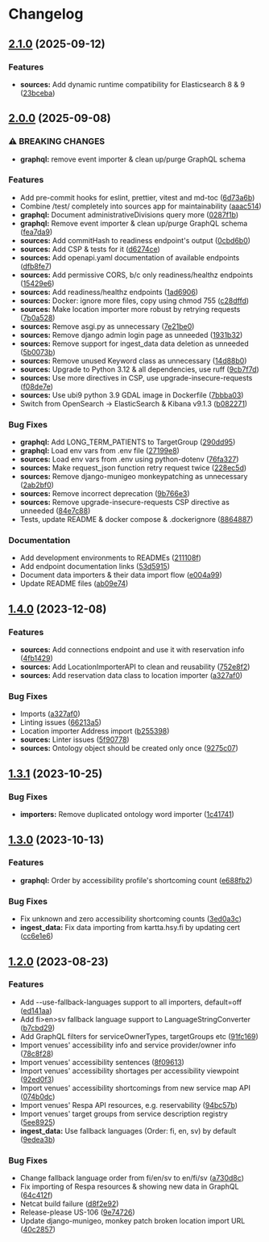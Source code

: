 # Changelog

## [2.1.0](https://github.com/City-of-Helsinki/unified-search/compare/sources-v2.0.0...sources-v2.1.0) (2025-09-12)


### Features

* **sources:** Add dynamic runtime compatibility for Elasticsearch 8 & 9 ([23bceba](https://github.com/City-of-Helsinki/unified-search/commit/23bceba80fae180b5ac610131556e0d0ba7ce37c))

## [2.0.0](https://github.com/City-of-Helsinki/unified-search/compare/sources-v1.4.0...sources-v2.0.0) (2025-09-08)


### ⚠ BREAKING CHANGES

* **graphql:** remove event importer & clean up/purge GraphQL schema

### Features

* Add pre-commit hooks for eslint, prettier, vitest and md-toc ([6d73a6b](https://github.com/City-of-Helsinki/unified-search/commit/6d73a6b0c62826ad595e852332546b3046746dc5))
* Combine /test/ completely into sources app for maintainability ([aaac514](https://github.com/City-of-Helsinki/unified-search/commit/aaac5142188e8bf8bc1acc7899e95450bdf50f3d))
* **graphql:** Document administrativeDivisions query more ([0287f1b](https://github.com/City-of-Helsinki/unified-search/commit/0287f1bc6d9a296f8f7d99215d5623d47e913bc7))
* **graphql:** Remove event importer & clean up/purge GraphQL schema ([fea7da9](https://github.com/City-of-Helsinki/unified-search/commit/fea7da923144aee2f12e55c1e510ad646904a0bd))
* **sources:** Add commitHash to readiness endpoint's output ([0cbd6b0](https://github.com/City-of-Helsinki/unified-search/commit/0cbd6b06e64ec01e19ab1761881c3d8d324c6b14))
* **sources:** Add CSP & tests for it ([d6274ce](https://github.com/City-of-Helsinki/unified-search/commit/d6274ce50e3b8669ba8af4169feb4ed15915fd5e))
* **sources:** Add openapi.yaml documentation of available endpoints ([dfb8fe7](https://github.com/City-of-Helsinki/unified-search/commit/dfb8fe77d17519bc65dc96af9e8863e3bb9317c5))
* **sources:** Add permissive CORS, b/c only readiness/healthz endpoints ([15429e6](https://github.com/City-of-Helsinki/unified-search/commit/15429e6f5f4180106c9023be36d0c0ccab984766))
* **sources:** Add readiness/healthz endpoints ([1ad6906](https://github.com/City-of-Helsinki/unified-search/commit/1ad690667811a15f39a212c0b9842a0140ee8950))
* **sources:** Docker: ignore more files, copy using chmod 755 ([c28dffd](https://github.com/City-of-Helsinki/unified-search/commit/c28dffd0ec16c33866e04fd5ad61217aab9b2acc))
* **sources:** Make location importer more robust by retrying requests ([7b0a528](https://github.com/City-of-Helsinki/unified-search/commit/7b0a528fc556fa642ae01aeffac04126d4d3b400))
* **sources:** Remove asgi.py as unnecessary ([7e21be0](https://github.com/City-of-Helsinki/unified-search/commit/7e21be0f72c4e40f31c970152563dacc9429d425))
* **sources:** Remove django admin login page as unneeded ([1931b32](https://github.com/City-of-Helsinki/unified-search/commit/1931b321eccc10a8ea38f9d14a6ae6b6c6ed5a56))
* **sources:** Remove support for ingest_data data deletion as unneeded ([5b0073b](https://github.com/City-of-Helsinki/unified-search/commit/5b0073b86d17ba69fc878a8d8f4c5e7aeebab112))
* **sources:** Remove unused Keyword class as unnecessary ([14d88b0](https://github.com/City-of-Helsinki/unified-search/commit/14d88b00c1791cde0e9d4b25013b496c30af2ee6))
* **sources:** Upgrade to Python 3.12 & all dependencies, use ruff ([9cb7f7d](https://github.com/City-of-Helsinki/unified-search/commit/9cb7f7dcecbb3c23fd7789cb720e9baf1ac4700d))
* **sources:** Use more directives in CSP, use upgrade-insecure-requests ([f08de7e](https://github.com/City-of-Helsinki/unified-search/commit/f08de7ed269894cd05da41005af9aa406eb36ef8))
* **sources:** Use ubi9 python 3.9 GDAL image in Dockerfile ([7bbba03](https://github.com/City-of-Helsinki/unified-search/commit/7bbba03dd1d12b5a237a7bc04f438de55fffd81c))
* Switch from OpenSearch → ElasticSearch & Kibana v9.1.3 ([b082271](https://github.com/City-of-Helsinki/unified-search/commit/b082271106ec987b6b80e985d1fd7411e4c73bd7))


### Bug Fixes

* **graphql:** Add LONG_TERM_PATIENTS to TargetGroup ([290dd95](https://github.com/City-of-Helsinki/unified-search/commit/290dd95d45a14ec474aca2d6ba2b8904848f37ff))
* **graphql:** Load env vars from .env file ([27199e8](https://github.com/City-of-Helsinki/unified-search/commit/27199e8fb31e3c30ab2e374ccaa9f21ea362147b))
* **sources:** Load env vars from .env using python-dotenv ([76fa327](https://github.com/City-of-Helsinki/unified-search/commit/76fa327439d5a91cc0b2130416e9981e6077c1c2))
* **sources:** Make request_json function retry request twice ([228ec5d](https://github.com/City-of-Helsinki/unified-search/commit/228ec5d2d866af591f328b2fbcc98bed32c64146))
* **sources:** Remove django-munigeo monkeypatching as unnecessary ([2ab2bf0](https://github.com/City-of-Helsinki/unified-search/commit/2ab2bf0aea49a5715f0454153c35b613382661b7))
* **sources:** Remove incorrect deprecation ([9b766e3](https://github.com/City-of-Helsinki/unified-search/commit/9b766e3bdb4483637abc48c8bf82606561cec1b4))
* **sources:** Remove upgrade-insecure-requests CSP directive as unneeded ([84e7c88](https://github.com/City-of-Helsinki/unified-search/commit/84e7c880c55f50dfe4dbfdac845813af22cd570c))
* Tests, update README & docker compose & .dockerignore ([8864887](https://github.com/City-of-Helsinki/unified-search/commit/886488734b7f5f1b9f7898970688e74d7c4dcab7))


### Documentation

* Add development environments to READMEs ([211108f](https://github.com/City-of-Helsinki/unified-search/commit/211108fe316fa05956bd2b534df2a3ba4204ecec))
* Add endpoint documentation links ([53d5915](https://github.com/City-of-Helsinki/unified-search/commit/53d5915f81d35504671520501408302ee82b63e5))
* Document data importers & their data import flow ([e004a99](https://github.com/City-of-Helsinki/unified-search/commit/e004a99b573c36565499bf2b775e740afa88c097))
* Update README files ([ab09e74](https://github.com/City-of-Helsinki/unified-search/commit/ab09e7475c51aef5bf4de2759a665a052ea9bdc0))

## [1.4.0](https://github.com/City-of-Helsinki/unified-search/compare/sources-v1.3.1...sources-v1.4.0) (2023-12-08)


### Features

* **sources:** Add connections endpoint and use it with reservation info ([4fb1429](https://github.com/City-of-Helsinki/unified-search/commit/4fb1429d85f3b505367702368a3d878c963d3dbd))
* **sources:** Add LocationImporterAPI to clean and reusability ([752e8f2](https://github.com/City-of-Helsinki/unified-search/commit/752e8f210f4af94a508826a3c451386fa1a412a0))
* **sources:** Add reservation data class to location importer ([a327af0](https://github.com/City-of-Helsinki/unified-search/commit/a327af0295c28c636823ca5c2b8380e932c021a0))


### Bug Fixes

* Imports ([a327af0](https://github.com/City-of-Helsinki/unified-search/commit/a327af0295c28c636823ca5c2b8380e932c021a0))
* Linting issues ([66213a5](https://github.com/City-of-Helsinki/unified-search/commit/66213a52c41d981ea69b56c231d53b013121389e))
* Location importer Address import ([b255398](https://github.com/City-of-Helsinki/unified-search/commit/b255398e07c978251e243f6a96ca489e4fbdc5b2))
* **sources:** Linter issues ([5f90778](https://github.com/City-of-Helsinki/unified-search/commit/5f90778ef209334502761cfa92a794d53cb1ebcd))
* **sources:** Ontology object should be created only once ([9275c07](https://github.com/City-of-Helsinki/unified-search/commit/9275c07ebcefe3d192939a6646af1168453f333b))

## [1.3.1](https://github.com/City-of-Helsinki/unified-search/compare/sources-v1.3.0...sources-v1.3.1) (2023-10-25)


### Bug Fixes

* **importers:** Remove duplicated ontology word importer ([1c41741](https://github.com/City-of-Helsinki/unified-search/commit/1c41741445fdc6ca50d6a70c189dfe15f59174b5))

## [1.3.0](https://github.com/City-of-Helsinki/unified-search/compare/sources-v1.2.0...sources-v1.3.0) (2023-10-13)


### Features

* **graphql:** Order by accessibility profile's shortcoming count ([e688fb2](https://github.com/City-of-Helsinki/unified-search/commit/e688fb2d0fe534c40570aad2079dac935631c13f))


### Bug Fixes

* Fix unknown and zero accessibility shortcoming counts ([3ed0a3c](https://github.com/City-of-Helsinki/unified-search/commit/3ed0a3c6bf914083e45784d8a8f15650736ff564))
* **ingest_data:** Fix data importing from kartta.hsy.fi by updating cert ([cc6e1e6](https://github.com/City-of-Helsinki/unified-search/commit/cc6e1e65a8f94ed836a6ddecd61a55955a63084e))

## [1.2.0](https://github.com/City-of-Helsinki/unified-search/compare/sources-v1.1.0...sources-v1.2.0) (2023-08-23)


### Features

* Add --use-fallback-languages support to all importers, default=off ([ed141aa](https://github.com/City-of-Helsinki/unified-search/commit/ed141aace01b43e81db499164095396154fd1d44))
* Add fi&gt;en>sv fallback language support to LanguageStringConverter ([b7cbd29](https://github.com/City-of-Helsinki/unified-search/commit/b7cbd2987c1ffd28d35553f2193297e63b9ae354))
* Add GraphQL filters for serviceOwnerTypes, targetGroups etc ([91fc169](https://github.com/City-of-Helsinki/unified-search/commit/91fc169e3f976efd920e094085c1b00871892d75))
* Import venues' accessibility info and service provider/owner info ([78c8f28](https://github.com/City-of-Helsinki/unified-search/commit/78c8f282e078a963ff2cf297ef07d38ea6200c56))
* Import venues' accessibility sentences ([8f09613](https://github.com/City-of-Helsinki/unified-search/commit/8f09613d16f35c7eda5a6e3f9b9d4feb1338c238))
* Import venues' accessibility shortages per accessibility viewpoint ([92ed0f3](https://github.com/City-of-Helsinki/unified-search/commit/92ed0f3d9d6575c3d560067b187610b66dd78e49))
* Import venues' accessibility shortcomings from new service map API ([074b0dc](https://github.com/City-of-Helsinki/unified-search/commit/074b0dcddfe532cbff7d0f76bbec857ff6cab42c))
* Import venues' Respa API resources, e.g. reservability ([94bc57b](https://github.com/City-of-Helsinki/unified-search/commit/94bc57bf644f4cdc665337a354ef9b0d116c814b))
* Import venues' target groups from service description registry ([5ee8925](https://github.com/City-of-Helsinki/unified-search/commit/5ee8925469770f1f80a5ef59e51a665601be8cdc))
* **ingest_data:** Use fallback languages (Order: fi, en, sv) by default ([9edea3b](https://github.com/City-of-Helsinki/unified-search/commit/9edea3bf74d622b1d839f7b5cdb045ace6359fbd))


### Bug Fixes

* Change fallback language order from fi/en/sv to en/fi/sv ([a730d8c](https://github.com/City-of-Helsinki/unified-search/commit/a730d8c260d17247a2802904dfdefae7ffd6b2d6))
* Fix importing of Respa resources & showing new data in GraphQL ([64c412f](https://github.com/City-of-Helsinki/unified-search/commit/64c412f157c557adda497e18cf9d39314afc0ec2))
* Netcat build failure ([d8f2e92](https://github.com/City-of-Helsinki/unified-search/commit/d8f2e92f08e30ad04c1f8938480bd7d06d160fe0))
* Release-please US-106 ([9e74726](https://github.com/City-of-Helsinki/unified-search/commit/9e74726018e7b6264163aaf17e7fcc8740ade996))
* Update django-munigeo, monkey patch broken location import URL ([40c2857](https://github.com/City-of-Helsinki/unified-search/commit/40c2857aabda204647c4fb2a24fdf225652cbb26))
